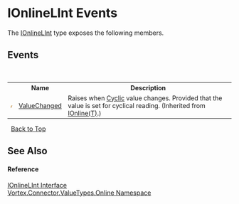 # IOnlineLInt Events
 

The <a href="T_Vortex_Connector_ValueTypes_Online_IOnlineLInt.md">IOnlineLInt</a> type exposes the following members.


## Events
&nbsp;<table><tr><th></th><th>Name</th><th>Description</th></tr><tr><td>![Public event](media/pubevent.gif "Public event")</td><td><a href="E_Vortex_Connector_ValueTypes_Online_IOnline_1_ValueChanged.md">ValueChanged</a></td><td>
Raises when <a href="P_Vortex_Connector_ValueTypes_Online_IOnline_1_Cyclic.md">Cyclic</a> value changes. Provided that the value is set for cyclical reading.
 (Inherited from <a href="T_Vortex_Connector_ValueTypes_Online_IOnline_1.md">IOnline(T)</a>.)</td></tr></table>&nbsp;
<a href="#ionlinelint-events">Back to Top</a>

## See Also


#### Reference
<a href="T_Vortex_Connector_ValueTypes_Online_IOnlineLInt.md">IOnlineLInt Interface</a><br /><a href="N_Vortex_Connector_ValueTypes_Online.md">Vortex.Connector.ValueTypes.Online Namespace</a><br />